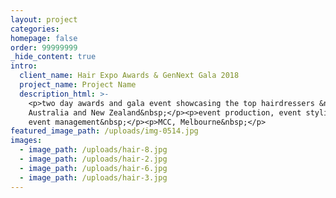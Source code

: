 ```yaml
---
layout: project
categories:
homepage: false
order: 99999999
_hide_content: true
intro:
  client_name: Hair Expo Awards & GenNext Gala 2018
  project_name: Project Name
  description_html: >-
    <p>two day awards and gala event showcasing the top hairdressers &nbsp;in
    Australia and New Zealand&nbsp;</p><p>event production, event styling ,
    event management&nbsp;</p><p>MCC, Melbourne&nbsp;</p>
featured_image_path: /uploads/img-0514.jpg
images:
  - image_path: /uploads/hair-8.jpg
  - image_path: /uploads/hair-2.jpg
  - image_path: /uploads/hair-6.jpg
  - image_path: /uploads/hair-3.jpg
---
```

